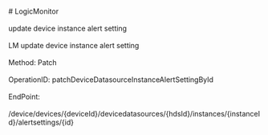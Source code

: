 <br>#     LogicMonitor</br>
<br>update device instance alert setting</br>
<br>LM update device instance alert setting</br>
<br>Method: Patch</br>
<br>OperationID: patchDeviceDatasourceInstanceAlertSettingById</br>
<br>EndPoint:</br>
<br>/device/devices/{deviceId}/devicedatasources/{hdsId}/instances/{instanceId}/alertsettings/{id}</br>

